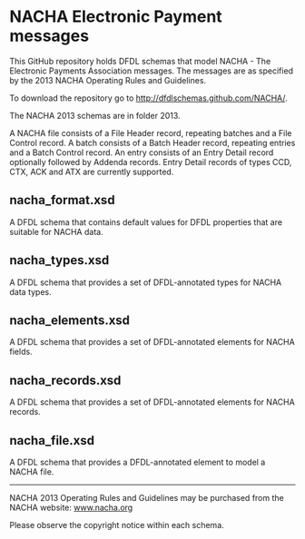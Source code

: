 NACHA Electronic Payment messages
=================================

This GitHub repository holds DFDL schemas that model NACHA - The Electronic Payments Association messages.
The messages are as specified by the 2013 NACHA Operating Rules and Guidelines. 

To download the repository go to http://dfdlschemas.github.com/NACHA/.

The NACHA 2013 schemas are in folder 2013.

A NACHA file consists of a File Header record, repeating batches and a File Control record.
A batch consists of a Batch Header record, repeating entries and a Batch Control record.
An entry consists of an Entry Detail record optionally followed by Addenda records.
Entry Detail records of types CCD, CTX, ACK and ATX are currently supported.

nacha_format.xsd 
----------------
A DFDL schema that contains default values for DFDL properties that are suitable for NACHA data.

nacha_types.xsd
---------------
A DFDL schema that provides a set of DFDL-annotated types for NACHA data types.

nacha_elements.xsd
------------------
A DFDL schema that provides a set of DFDL-annotated elements for NACHA fields.

nacha_records.xsd
-----------------
A DFDL schema that provides a set of DFDL-annotated elements for NACHA records.

nacha_file.xsd
--------------
A DFDL schema that provides a DFDL-annotated element to model a NACHA file. 

----------------
NACHA 2013 Operating Rules and Guidelines may be purchased from the NACHA website: www.nacha.org

Please observe the copyright notice within each schema.

